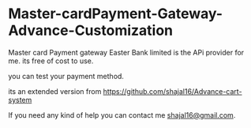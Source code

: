 # Master-cardPayment-Gateway-Advance-Customization
Master card Payment gateway Easter Bank limited is the APi provider for me. its free of cost to use. 

you can test your payment method. 

its an extended version from https://github.com/shajal16/Advance-cart-system


If you need any kind of help you can contact me shajal16@gmail.com.